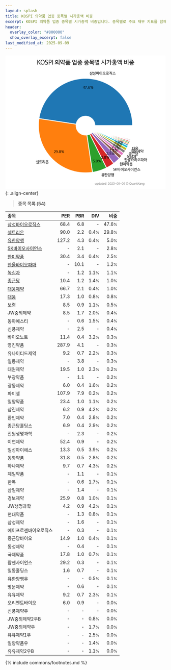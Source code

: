```yaml
---
layout: splash
title: KOSPI 의약품 업종 종목별 시가총액 비중
excerpt: KOSPI 의약품 업종 종목별 시가총액 비중입니다. 종목별로 주요 재무 지표를 함께 표시합니다.
header:
  overlay_color: "#800000"
  show_overlay_excerpt: false
last_modified_at: 2025-09-09
---
```



![KOSPI 의약품 업종 종목별 시가총액 비중](/stats/sector/images/kospi_업종_의약품_종목.png){: .align-center}


> **종목 목록 (54)**<a id="list"></a>

| **종목** | **PER** | **PBR** | **DIV** | **비중** |
| :------- | ------: | ------: | ------: | -------: |
| [삼성바이오로직스](/207940/) | 68.4 | 6.8 | - | 47.6<small>%</small> |
| [셀트리온](/068270/) | 90.0 | 2.2 | 0.4<small>%</small> | 29.8<small>%</small> |
| [유한양행](/000100/) | 127.2 | 4.3 | 0.4<small>%</small> | 5.0<small>%</small> |
| [SK바이오사이언스](/302440/) | - | 2.1 | - | 2.8<small>%</small> |
| [한미약품](/128940/) | 30.4 | 3.4 | 0.4<small>%</small> | 2.5<small>%</small> |
| [한올바이오파마](/009420/) | - | 10.1 | - | 1.2<small>%</small> |
| [녹십자](/006280/) | - | 1.2 | 1.1<small>%</small> | 1.1<small>%</small> |
| [종근당](/185750/) | 10.4 | 1.2 | 1.4<small>%</small> | 1.0<small>%</small> |
| [대웅제약](/069620/) | 66.7 | 2.1 | 0.4<small>%</small> | 1.0<small>%</small> |
| [대웅](/003090/) | 17.3 | 1.0 | 0.8<small>%</small> | 0.8<small>%</small> |
| 보령 | 8.5 | 0.9 | 1.1<small>%</small> | 0.5<small>%</small> |
| JW중외제약 | 8.5 | 1.7 | 2.0<small>%</small> | 0.4<small>%</small> |
| 동아에스티 | - | 0.6 | 1.5<small>%</small> | 0.4<small>%</small> |
| 신풍제약 | - | 2.5 | - | 0.4<small>%</small> |
| 바이오노트 | 11.4 | 0.4 | 3.2<small>%</small> | 0.3<small>%</small> |
| 영진약품 | 287.9 | 4.1 | - | 0.3<small>%</small> |
| 유나이티드제약 | 9.2 | 0.7 | 2.2<small>%</small> | 0.3<small>%</small> |
| 일동제약 | - | 3.8 | - | 0.3<small>%</small> |
| 대원제약 | 19.5 | 1.0 | 2.3<small>%</small> | 0.2<small>%</small> |
| 부광약품 | - | 1.1 | - | 0.2<small>%</small> |
| 광동제약 | 6.0 | 0.4 | 1.6<small>%</small> | 0.2<small>%</small> |
| 파미셀 | 107.9 | 7.9 | 0.2<small>%</small> | 0.2<small>%</small> |
| 일양약품 | 23.4 | 1.0 | 1.1<small>%</small> | 0.2<small>%</small> |
| 삼진제약 | 6.2 | 0.9 | 4.2<small>%</small> | 0.2<small>%</small> |
| 환인제약 | 7.0 | 0.4 | 2.8<small>%</small> | 0.2<small>%</small> |
| 종근당홀딩스 | 6.9 | 0.4 | 2.9<small>%</small> | 0.2<small>%</small> |
| 진원생명과학 | - | 2.3 | - | 0.2<small>%</small> |
| 이연제약 | 52.4 | 0.9 | - | 0.2<small>%</small> |
| 일성아이에스 | 13.3 | 0.5 | 3.9<small>%</small> | 0.2<small>%</small> |
| 동화약품 | 31.8 | 0.5 | 2.8<small>%</small> | 0.2<small>%</small> |
| 하나제약 | 9.7 | 0.7 | 4.3<small>%</small> | 0.2<small>%</small> |
| 제일약품 | - | 1.1 | - | 0.1<small>%</small> |
| 한독 | - | 0.6 | 1.7<small>%</small> | 0.1<small>%</small> |
| 삼일제약 | - | 1.4 | - | 0.1<small>%</small> |
| 경보제약 | 25.9 | 0.8 | 1.0<small>%</small> | 0.1<small>%</small> |
| JW생명과학 | 4.2 | 0.9 | 4.2<small>%</small> | 0.1<small>%</small> |
| 현대약품 | - | 1.3 | 0.8<small>%</small> | 0.1<small>%</small> |
| 삼성제약 | - | 1.6 | - | 0.1<small>%</small> |
| 에이프로젠바이오로직스 | - | 0.3 | - | 0.1<small>%</small> |
| 종근당바이오 | 14.9 | 1.0 | 0.4<small>%</small> | 0.1<small>%</small> |
| 동성제약 | - | 0.4 | - | 0.1<small>%</small> |
| 국제약품 | 17.8 | 1.0 | 0.7<small>%</small> | 0.1<small>%</small> |
| 팜젠사이언스 | 29.2 | 0.3 | - | 0.1<small>%</small> |
| 일동홀딩스 | 1.6 | 0.7 | - | 0.1<small>%</small> |
| 유한양행우 | - | - | 0.5<small>%</small> | 0.1<small>%</small> |
| 명문제약 | - | 0.6 | - | 0.1<small>%</small> |
| 유유제약 | 9.2 | 0.7 | 2.3<small>%</small> | 0.1<small>%</small> |
| 오리엔트바이오 | 6.0 | 0.9 | - | 0.0<small>%</small> |
| 신풍제약우 | - | - | - | 0.0<small>%</small> |
| JW중외제약2우B | - | - | 0.8<small>%</small> | 0.0<small>%</small> |
| JW중외제약우 | - | - | 1.7<small>%</small> | 0.0<small>%</small> |
| 유유제약1우 | - | - | 2.5<small>%</small> | 0.0<small>%</small> |
| 일양약품우 | - | - | 1.4<small>%</small> | 0.0<small>%</small> |
| 유유제약2우B | - | - | 1.1<small>%</small> | 0.0<small>%</small> |

{% include commons/footnotes.md %}